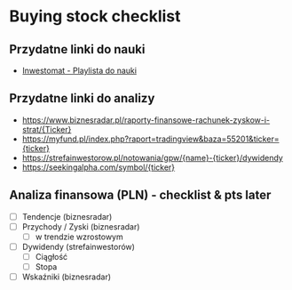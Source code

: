 # Buying stock checklist

## Przydatne linki do nauki

- [Inwestomat - Playlista do nauki](https://www.youtube.com/watch?v=gu8ZcHt6wLM&list=PLRBOV-q9LfvVGTepqvrapt63eH1wI5417)

## Przydatne linki do analizy

- <https://www.biznesradar.pl/raporty-finansowe-rachunek-zyskow-i-strat/{Ticker}>
- <https://myfund.pl/index.php?raport=tradingview&baza=55201&ticker={ticker}>
- <https://strefainwestorow.pl/notowania/gpw/{name}-{ticker}/dywidendy>
- <https://seekingalpha.com/symbol/{ticker}>

## Analiza finansowa (PLN) - checklist & pts later

- [ ] Tendencje (biznesradar)
- [ ] Przychody / Zyski (biznesradar)
    - [ ] w trendzie wzrostowym
- [ ] Dywidendy (strefainwestorów)
    - [ ] Ciągłość
    - [ ] Stopa
- [ ] Wskaźniki (biznesradar)
